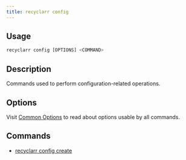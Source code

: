 ```yaml
---
title: recyclarr config
---
```


## Usage

```js
recyclarr config [OPTIONS] <COMMAND>
```

## Description

Commands used to perform configuration-related operations.

## Options

Visit [Common Options](../common.md) to read about options usable by all commands.

## Commands

- [recyclarr config create](./config-create.md)
